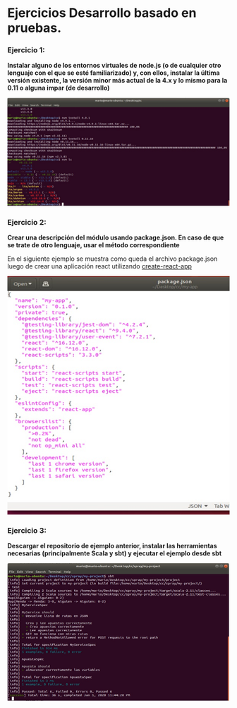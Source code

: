 # Ejercicios Desarrollo basado en pruebas.
### Ejercicio 1: 

__Instalar alguno de los entornos virtuales de node.js (o de cualquier otro lenguaje con el que se esté familiarizado) y, con ellos, instalar la última versión existente, la versión minor más actual de la 4.x y lo mismo para la 0.11 o alguna impar (de desarrollo)__

![ ](img/node_versioning.jpg)

### Ejercicio 2: 

__Crear una descripción del módulo usando package.json. En caso de que se trate de otro lenguaje, usar el método correspondiente__

En el siguiente ejemplo se muestra como queda el archivo package.json luego de crear una aplicación react utilizando [create-react-app](https://github.com/facebook/create-react-app)

![ ](img/package.jpg)

### Ejercicio 3: 

__Descargar el repositorio de ejemplo anterior, instalar las herramientas necesarias (principalmente Scala y sbt) y ejecutar el ejemplo desde sbt__

![ ](img/sbt.jpg)